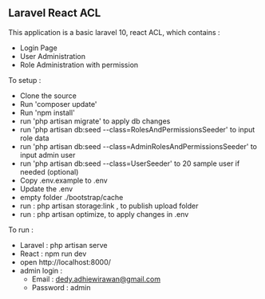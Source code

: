 ## Laravel React ACL

This application is a basic laravel 10, react ACL, which contains : 
- Login Page
- User Administration
- Role Administration with permission

To setup : 
- Clone the source 
- Run 'composer update'
- Run 'npm install'
- run 'php artisan migrate' to apply db changes
- run 'php artisan db:seed --class=RolesAndPermissionsSeeder' to input role data
- run 'php artisan db:seed --class=AdminRolesAndPermissionsSeeder' to input admin user
- run 'php artisan db:seed --class=UserSeeder' to 20 sample user if needed (optional)
- Copy .env.example to .env
- Update the .env
- empty folder ./bootstrap/cache
- run : php artisan storage:link , to publish upload folder
- run : php artisan optimize, to apply changes in .env

To run : 
- Laravel : php artisan serve
- React : npm run dev
- open http://localhost:8000/
- admin login :
    - Email : dedy.adhiewirawan@gmail.com
    - Password : admin
